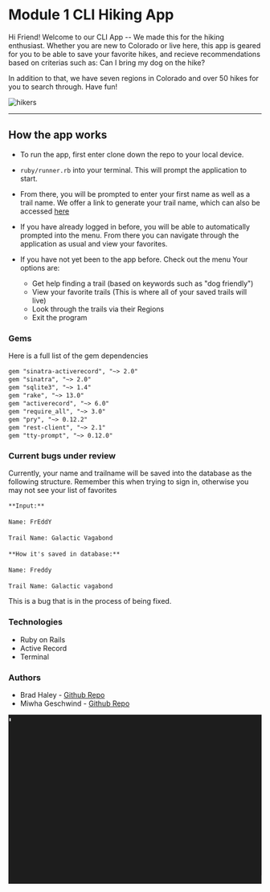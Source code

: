 # Module 1 CLI Hiking App 

Hi Friend! Welcome to our CLI App -- We made this for the hiking enthusiast. Whether you are new to Colorado or live here, this app is geared for you to be able to save your favorite hikes, and recieve recommendations based on criterias such as: Can I bring my dog on the hike? 

In addition to that, we have seven regions in Colorado and over 50 hikes for you to search through. 
Have fun! 

![hikers](https://i.ibb.co/jVjTmk8/hikers.jpg)


---

## How the app works  

* To run the app, first enter clone down the repo to your local device. 
* `ruby/runner.rb` into your terminal. This will prompt the application to start. 

* From there, you will be prompted to enter your first name as well as a trail name. We offer a link to generate your trail name, which can also be accessed [here](https://thetrek.co/trail-name-generator/)

* If you have already logged in before, you will be able to automatically prompted into the menu. From there you can navigate through the application as usual and view your favorites. 

* If you have not yet been to the app before. Check out the menu
    Your options are: 
    * Get help finding a trail (based on keywords such as "dog friendly")
    * View your favorite trails (This is where all of your saved trails will live) 
    * Look through the trails via their Regions 
    * Exit the program 


### Gems 

Here is a full list of the gem dependencies 

```
gem "sinatra-activerecord", "~> 2.0"
gem "sinatra", "~> 2.0"
gem "sqlite3", "~> 1.4"
gem "rake", "~> 13.0"
gem "activerecord", "~> 6.0"
gem "require_all", "~> 3.0"
gem "pry", "~> 0.12.2"
gem "rest-client", "~> 2.1"
gem "tty-prompt", "~> 0.12.0"

```

### Current bugs under review 

Currently, your name and trailname will be saved into the database as the following structure. Remember this when trying to sign in, otherwise you may not see your list of favorites 

```
**Input:**

Name: FrEddY

Trail Name: Galactic Vagabond

**How it's saved in database:**

Name: Freddy 

Trail Name: Galactic vagabond 

```
This is a bug that is in the process of being fixed. 


### Technologies 

* Ruby on Rails 
* Active Record 
* Terminal 


### Authors

* Brad Haley - [Github Repo](https://github.com/bshaley25)
* Miwha Geschwind - [Github Repo](https://github.com/miwhag)


![](CLI_app.gif)